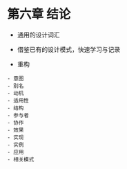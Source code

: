 # 第六章 结论

- 通用的设计词汇
- 借鉴已有的设计模式，快速学习与记录

- 重构



```
- 意图
- 别名
- 动机
- 适用性
- 结构
- 参与者
- 协作
- 效果
- 实现
- 实例
- 应用
- 相关模式
```

